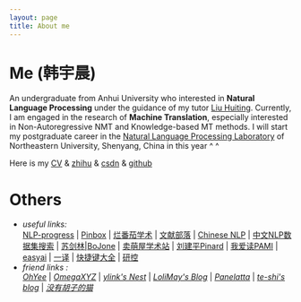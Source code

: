 ```yaml
---
layout: page
title: About me
---
```


# Me (韩宇晨)
An undergraduate from Anhui University who interested in **Natural Language Processing** under the guidance of my tutor [Liu Huiting](http://cs.ahu.edu.cn/7d/7e/c11202a163198/page.htm). Currently, I am engaged in the research of **Machine Translation**, especially interested in Non-Autoregressive NMT and Knowledge-based MT methods. I will start my postgraduate career in the [Natural Language Processing Laboratory](http://www.nlplab.com/) of Northeastern University, Shenyang, China in this year ^ ^

Here is my [CV](https://cdn.jsdelivr.net/gh/hannlp/Books@1.02/private/me_cv_en.pdf) & [zhihu](https://www.zhihu.com/people/han-yu-chen-3) & [csdn](https://blog.csdn.net/qq_42734797) & [github](https://github.com/hannlp)

# Others
- *useful links:*  
 [NLP-progress](http://nlpprogress.com/) | [Pinbox](https://withpinbox.com/) | [烂番茄学术](https://xueshu.lanfanshu.cn/) | [文献部落](http://459.org/) |  [Chinese NLP](https://chinesenlp.xyz/#/) | [中文NLP数据集搜索](https://www.cluebenchmarks.com/dataSet_search.html) | [苏剑林|BoJone](https://spaces.ac.cn/category/Big-Data) | [卖萌屋学术站](https://arxiv.xixiaoyao.cn/) | [刘建平Pinard](https://www.cnblogs.com/pinard/) | [我爱读PAMI](http://blog.sciencenet.cn/home.php?mod=space&uid=205121) | [easyai](https://easyai.tech/) | [一译](https://yiyibooks.cn/) | [快捷键大全](http://mykeys.sinaapp.com/index.php#) | [研控](https://www.yankong.org/)
 - *friend links :*  
[*OhYee*](https://www.oyohyee.com/) | [*OmegaXYZ*](https://www.omegaxyz.com/) | [*ylink's Nest*](http://ylinknest.top/) | [*LoliMay's Blog*](https://www.lolimay.cn) | [*Panelatta*](https://panelatta.top/) | [*te-shi's blog*](http://te-shi.com/) | [*没有胡子的猫*](http://39.96.68.13/)